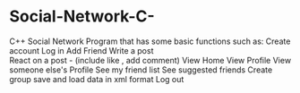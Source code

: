 # Social-Network-C-
C++  Social Network Program that has some basic functions such as:
Create account
Log in
Add Friend
Write a post  
React on a post  - (include like , add comment)
View Home 
View Profile 
View someone else's Profile
See my friend list
See suggested friends
Create group
save and load data in xml format 
Log out      

